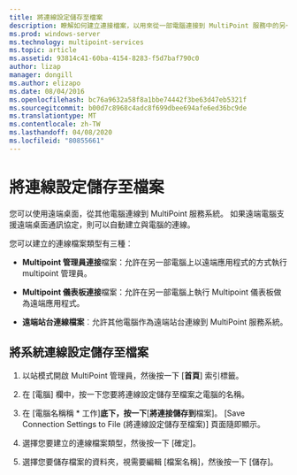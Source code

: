 ```yaml
---
title: 將連線設定儲存至檔案
description: 瞭解如何建立連接檔案，以用來從一部電腦連接到 MultiPoint 服務中的另一部電腦
ms.prod: windows-server
ms.technology: multipoint-services
ms.topic: article
ms.assetid: 93814c41-60ba-4154-8283-f5d7baf790c0
author: lizap
manager: dongill
ms.author: elizapo
ms.date: 08/04/2016
ms.openlocfilehash: bc76a9632a58f8a1bbe74442f3be63d47eb5321f
ms.sourcegitcommit: b00d7c8968c4adc8f699dbee694afe6ed36bc9de
ms.translationtype: MT
ms.contentlocale: zh-TW
ms.lasthandoff: 04/08/2020
ms.locfileid: "80855661"
---
```

# <a name="save-connection-settings-to-file"></a>將連線設定儲存至檔案
您可以使用遠端桌面，從其他電腦連線到 MultiPoint 服務系統。 如果遠端電腦支援遠端桌面通訊協定，則可以自動建立與電腦的連線。  
  
您可以建立的連線檔案類型有三種︰  
  
- **Multipoint 管理員連接**檔案：允許在另一部電腦上以遠端應用程式的方式執行 multipoint 管理員。  
  
- **Multipoint 儀表板連接**檔案：允許在另一部電腦上執行 Multipoint 儀表板做為遠端應用程式。  
  
- **遠端站台連線檔案**︰允許其他電腦作為遠端站台連線到 MultiPoint 服務系統。  
  
## <a name="to-save-system-connection-settings-to-a-file"></a>將系統連線設定儲存至檔案  
  
1.  以站模式開啟 MultiPoint 管理員，然後按一下 [**首頁**] 索引標籤。  
  
2.  在 [電腦] 欄中，按一下您要將連線設定儲存至檔案之電腦的名稱。  
  
3.  在 [電腦名稱稱 * 工作]**底下，按一下**[**將連接儲存到**檔案]。 [Save Connection Settings to File (將連線設定儲存至檔案)] 頁面隨即顯示。  
  
4.  選擇您要建立的連線檔案類型，然後按一下 [確定]。  
  
5.  選擇您要儲存檔案的資料夾，視需要編輯 [檔案名稱]，然後按一下 [儲存]。